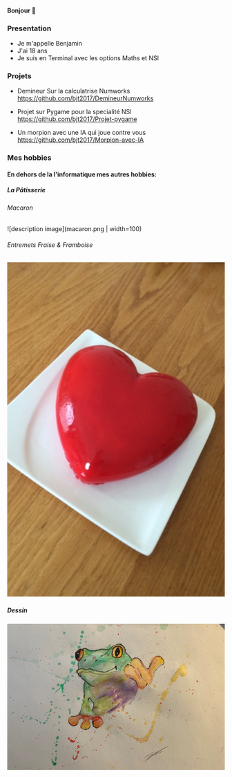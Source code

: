 #### Bonjour 👋

### Presentation

- Je m'appelle Benjamin
- J'ai 18 ans
- Je suis en Terminal avec les options Maths et NSI 

### Projets

- Demineur Sur la calculatrise Numworks
  https://github.com/bjt2017/DemineurNumworks

- Projet sur Pygame pour la specialité NSI
  https://github.com/bjt2017/Projet-pygame

- Un morpion avec une IA qui joue contre vous
  https://github.com/bjt2017/Morpion-avec-IA

### Mes hobbies

#### En dehors de la l'informatique mes autres hobbies:

##### La Pâtisserie 

###### Macaron
![description image](macaron.png | width=100)

###### Entremets Fraise & Framboise
![description image](coeur.png)

##### Dessin

![description image](frog.png)




